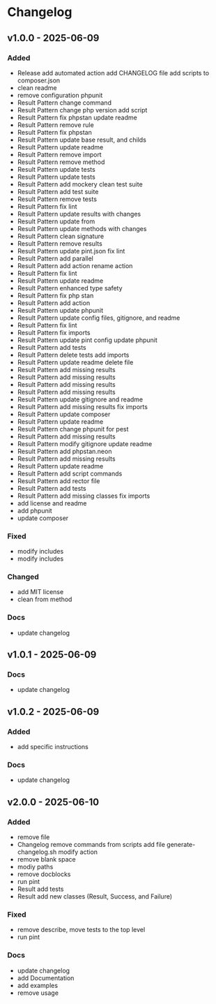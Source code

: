 # Changelog

## v1.0.0 - 2025-06-09

### Added
- Release add automated action add CHANGELOG file add scripts to composer.json
- clean readme
- remove configuration phpunit
- Result Pattern change command
- Result Pattern change php version add script
- Result Pattern fix phpstan update readme
- Result Pattern remove rule
- Result Pattern fix phpstan
- Result Pattern update base result, and childs
- Result Pattern update readme
- Result Pattern remove import
- Result Pattern remove method
- Result Pattern update tests
- Result Pattern update tests
- Result Pattern add mockery clean test suite
- Result Pattern add test suite
- Result Pattern remove tests
- Result Pattern fix lint
- Result Pattern update results with changes
- Result Pattern update from
- Result Pattern update methods with changes
- Result Pattern clean signature
- Result Pattern remove results
- Result Pattern update pint.json fix lint
- Result Pattern add parallel
- Result Pattern add action rename action
- Result Pattern fix lint
- Result Pattern update readme
- Result Pattern enhanced type safety
- Result Pattern fix php stan
- Result Pattern add action
- Result Pattern update phpunit
- Result Pattern update config files, gitignore, and readme
- Result Pattern fix lint
- Result Pattern fix imports
- Result Pattern update pint config update phpunit
- Result Pattern add tests
- Result Pattern delete tests add imports
- Result Pattern update readme delete file
- Result Pattern add missing results
- Result Pattern add missing results
- Result Pattern add missing results
- Result Pattern add missing results
- Result Pattern update gitignore and readme
- Result Pattern add missing results fix imports
- Result Pattern update composer
- Result Pattern update readme
- Result Pattern change phpunit for pest
- Result Pattern add missing results
- Result Pattern modify gitignore update readme
- Result Pattern add phpstan.neon
- Result Pattern add missing results
- Result Pattern update readme
- Result Pattern add script commands
- Result Pattern add rector file
- Result Pattern add tests
- Result Pattern add missing classes fix imports
- add license and readme
- add phpunit
- update composer

### Fixed
- modify includes
- modify includes

### Changed
- add MIT license
- clean from method

### Docs
- update changelog

## v1.0.1 - 2025-06-09

### Docs
- update changelog

## v1.0.2 - 2025-06-09

### Added
- add specific instructions

### Docs
- update changelog

## v2.0.0 - 2025-06-10

### Added
- remove file
- Changelog remove commands from scripts add file generate-changelog.sh modify action
- remove blank space
- modiy paths
- remove docblocks
- run pint
- Result add tests
- Result add new classes (Result, Success, and Failure)

### Fixed
- remove describe, move tests to the top level
- run pint

### Docs
- update changelog
- add Documentation
- add examples
- remove usage


